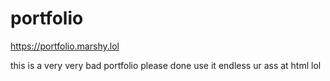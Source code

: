 # portfolio
https://portfolio.marshy.lol



this is a very very bad portfolio please done use it endless ur ass at html lol
